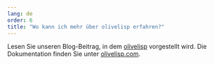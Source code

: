 ```yaml
---
lang: de
order: 6
title: "Wo kann ich mehr über olivelisp erfahren?"
---
```


Lesen Sie unseren Blog-Beitrag, in dem [olivelisp](https://www.olive.net/2019/11/27/olivelisp.en.html) vorgestellt wird. Die Dokumentation finden Sie unter [olivelisp.com](https://olivelisp.com).
